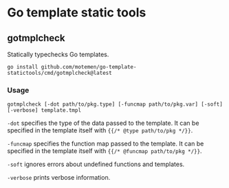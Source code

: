 # Go template static tools

## gotmplcheck

Statically typechecks Go templates.

    go install github.com/motemen/go-template-statictools/cmd/gotmplcheck@latest

### Usage

    gotmplcheck [-dot path/to/pkg.type] [-funcmap path/to/pkg.var] [-soft] [-verbose] template.tmpl

`-dot` specifies the type of the data passed to the template. It can be specified in the template itself with `{{/* @type path/to/pkg */}}`.

`-funcmap` specifies the function map passed to the template. It can be specified in the template itself with `{{/* @funcmap path/to/pkg */}}`.

`-soft` ignores errors about undefined functions and templates.

`-verbose` prints verbose information.

